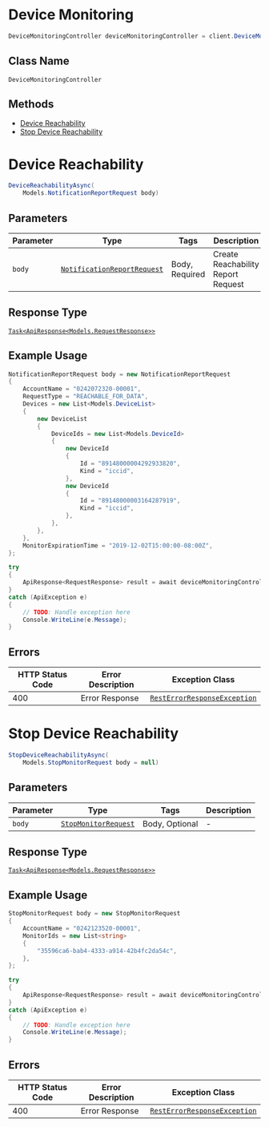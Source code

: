 # Device Monitoring

```csharp
DeviceMonitoringController deviceMonitoringController = client.DeviceMonitoringController;
```

## Class Name

`DeviceMonitoringController`

## Methods

* [Device Reachability](../../doc/controllers/device-monitoring.md#device-reachability)
* [Stop Device Reachability](../../doc/controllers/device-monitoring.md#stop-device-reachability)


# Device Reachability

```csharp
DeviceReachabilityAsync(
    Models.NotificationReportRequest body)
```

## Parameters

| Parameter | Type | Tags | Description |
|  --- | --- | --- | --- |
| `body` | [`NotificationReportRequest`](../../doc/models/notification-report-request.md) | Body, Required | Create Reachability Report Request |

## Response Type

[`Task<ApiResponse<Models.RequestResponse>>`](../../doc/models/request-response.md)

## Example Usage

```csharp
NotificationReportRequest body = new NotificationReportRequest
{
    AccountName = "0242072320-00001",
    RequestType = "REACHABLE_FOR_DATA",
    Devices = new List<Models.DeviceList>
    {
        new DeviceList
        {
            DeviceIds = new List<Models.DeviceId>
            {
                new DeviceId
                {
                    Id = "89148000004292933820",
                    Kind = "iccid",
                },
                new DeviceId
                {
                    Id = "89148000003164287919",
                    Kind = "iccid",
                },
            },
        },
    },
    MonitorExpirationTime = "2019-12-02T15:00:00-08:00Z",
};

try
{
    ApiResponse<RequestResponse> result = await deviceMonitoringController.DeviceReachabilityAsync(body);
}
catch (ApiException e)
{
    // TODO: Handle exception here
    Console.WriteLine(e.Message);
}
```

## Errors

| HTTP Status Code | Error Description | Exception Class |
|  --- | --- | --- |
| 400 | Error Response | [`RestErrorResponseException`](../../doc/models/rest-error-response-exception.md) |


# Stop Device Reachability

```csharp
StopDeviceReachabilityAsync(
    Models.StopMonitorRequest body = null)
```

## Parameters

| Parameter | Type | Tags | Description |
|  --- | --- | --- | --- |
| `body` | [`StopMonitorRequest`](../../doc/models/stop-monitor-request.md) | Body, Optional | - |

## Response Type

[`Task<ApiResponse<Models.RequestResponse>>`](../../doc/models/request-response.md)

## Example Usage

```csharp
StopMonitorRequest body = new StopMonitorRequest
{
    AccountName = "0242123520-00001",
    MonitorIds = new List<string>
    {
        "35596ca6-bab4-4333-a914-42b4fc2da54c",
    },
};

try
{
    ApiResponse<RequestResponse> result = await deviceMonitoringController.StopDeviceReachabilityAsync(body);
}
catch (ApiException e)
{
    // TODO: Handle exception here
    Console.WriteLine(e.Message);
}
```

## Errors

| HTTP Status Code | Error Description | Exception Class |
|  --- | --- | --- |
| 400 | Error Response | [`RestErrorResponseException`](../../doc/models/rest-error-response-exception.md) |

